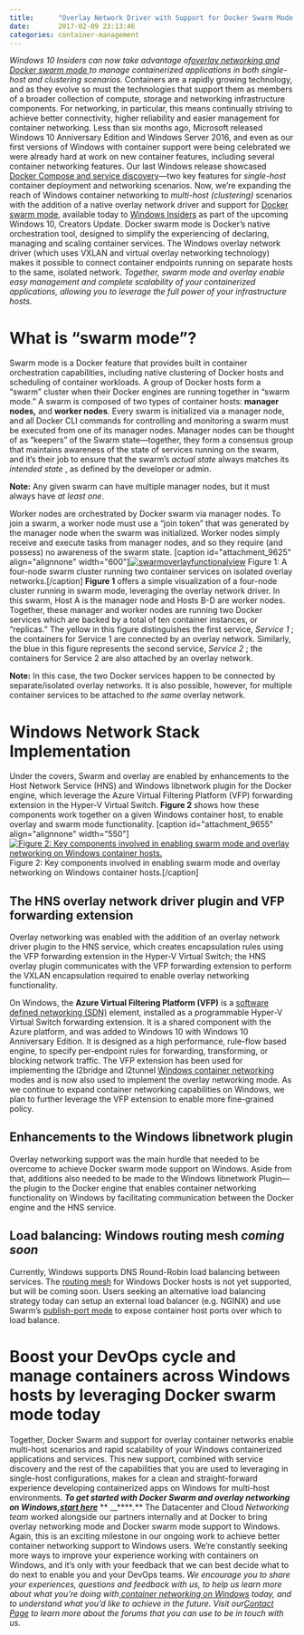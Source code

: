 ```yaml
---
title:      "Overlay Network Driver with Support for Docker Swarm Mode Now Available to Windows Insiders on Windows 10"
date:       2017-02-09 23:13:46
categories: container-management
---
```

_Windows 10 Insiders can now take advantage of[overlay networking and Docker swarm mode ](https://docs.microsoft.com/en-us/virtualization/windowscontainers/manage-containers/swarm-mode)_ _to manage containerized applications in both single-host and clustering scenarios._ Containers are a rapidly growing technology, and as they evolve so must the technologies that support them as members of a broader collection of compute, storage and networking infrastructure components. For networking, in particular, this means continually striving to achieve better connectivity, higher reliability and easier management for container networking. Less than six months ago, Microsoft released Windows 10 Anniversary Edition and Windows Server 2016, and even as our first versions of Windows with container support were being celebrated we were already hard at work on new container features, including several container networking features. Our last Windows release showcased [Docker Compose and service discovery](https://blogs.technet.microsoft.com/virtualization/2016/10/18/use-docker-compose-and-service-discovery-on-windows-to-scale-out-your-multi-service-container-application/)—two key features for _single-host_ container deployment and networking scenarios. Now, we’re expanding the reach of Windows container networking to _multi-host (clustering)_ scenarios with the addition of a native overlay network driver and support for [Docker swarm mode](https://docs.docker.com/engine/swarm/), available today to [Windows Insiders](https://insider.windows.com/) as part of the upcoming Windows 10, Creators Update. Docker swarm mode is Docker’s native orchestration tool, designed to simplify the experiencing of declaring, managing and scaling container services. The Windows overlay network driver (which uses VXLAN and virtual overlay networking technology) makes it possible to connect container endpoints running on separate hosts to the same, isolated network. _Together, swarm mode and overlay enable easy management and complete scalability of your containerized applications, allowing you to leverage the full power of your infrastructure hosts._

# What is “swarm mode”?

Swarm mode is a Docker feature that provides built in container orchestration capabilities, including native clustering of Docker hosts and scheduling of container workloads. A group of Docker hosts form a “swarm” cluster when their Docker engines are running together in “swarm mode.” A swarm is composed of two types of container hosts: **manager nodes,** and **worker nodes**. Every swarm is initialized via a manager node, and all Docker CLI commands for controlling and monitoring a swarm must be executed from one of its manager nodes. Manager nodes can be thought of as “keepers” of the Swarm state—together, they form a consensus group that maintains awareness of the state of services running on the swarm, and it’s their job to ensure that the swarm’s _actual state_ always matches its _intended state_ , as defined by the developer or admin. 

**Note:** Any given swarm can have multiple manager nodes, but it must always have _at least one_.

Worker nodes are orchestrated by Docker swarm via manager nodes. To join a swarm, a worker node must use a “join token” that was generated by the manager node when the swarm was initialized. Worker nodes simply receive and execute tasks from manager nodes, and so they require (and possess) no awareness of the swarm state. [caption id="attachment_9625" align="alignnone" width="600"][![swarmoverlayfunctionalview](https://msdnshared.blob.core.windows.net/media/2017/02/SwarmOverlayFunctionalView-1024x811.png)](https://msdnshared.blob.core.windows.net/media/2017/02/SwarmOverlayFunctionalView.png) Figure 1: A four-node swarm cluster running two container services on isolated overlay networks.[/caption] **Figure 1** offers a simple visualization of a four-node cluster running in swarm mode, leveraging the overlay network driver. In this swarm, Host A is the manager node and Hosts B-D are worker nodes. Together, these manager and worker nodes are running two Docker services which are backed by a total of ten container instances, or “replicas.” The yellow in this figure distinguishes the first service, _Service 1_ ; the containers for Service 1 are connected by an overlay network. Similarly, the blue in this figure represents the second service, _Service 2_ ; the containers for Service 2 are also attached by an overlay network. 

**Note:** In this case, the two Docker services happen to be connected by separate/isolated overlay networks. It is also possible, however, for multiple container services to be attached to _the same_ overlay network.

# Windows Network Stack Implementation

Under the covers, Swarm and overlay are enabled by enhancements to the Host Network Service (HNS) and Windows libnetwork plugin for the Docker engine, which leverage the Azure Virtual Filtering Platform (VFP) forwarding extension in the Hyper-V Virtual Switch. **Figure 2** shows how these components work together on a given Windows container host, to enable overlay and swarm mode functionality. [caption id="attachment_9655" align="alignnone" width="550"][![Figure 2: Key components involved in enabling swarm mode and overlay networking on Windows container hosts.](https://msdnshared.blob.core.windows.net/media/2017/02/SwarmOverlayImplementationView1.png)](https://msdnshared.blob.core.windows.net/media/2017/02/SwarmOverlayImplementationView1.png) Figure 2: Key components involved in enabling swarm mode and overlay networking on Windows container hosts.[/caption] 

##  The HNS overlay network driver plugin and VFP forwarding extension

Overlay networking was enabled with the addition of an overlay network driver plugin to the HNS service, which creates encapsulation rules using the VFP forwarding extension in the Hyper-V Virtual Switch; the HNS overlay plugin communicates with the VFP forwarding extension to perform the VXLAN encapsulation required to enable overlay networking functionality. 

On Windows, the **Azure Virtual Filtering Platform (VFP)** is a [software defined networking (SDN)](https://technet.microsoft.com/en-us/windows-server-docs/networking/sdn/sdn-intro) element, installed as a programmable Hyper-V Virtual Switch forwarding extension. It is a shared component with the Azure platform, and was added to Windows 10 with Windows 10 Anniversary Edition. It is designed as a high performance, rule-flow based engine, to specify per-endpoint rules for forwarding, transforming, or blocking network traffic. The VFP extension has been used for implementing the l2bridge and l2tunnel [Windows container networking](https://docs.microsoft.com/en-us/virtualization/windowscontainers/manage-containers/container-networking) modes and is now also used to implement the overlay networking mode. As we continue to expand container networking capabilities on Windows, we plan to further leverage the VFP extension to enable more fine-grained policy.

##  Enhancements to the Windows libnetwork plugin

Overlay networking support was the main hurdle that needed to be overcome to achieve Docker swarm mode support on Windows. Aside from that, additions also needed to be made to the Windows libnetwork Plugin—the plugin to the Docker engine that enables container networking functionality on Windows by facilitating communication between the Docker engine and the HNS service. 

## Load balancing: Windows routing mesh _coming soon_

Currently, Windows supports DNS Round-Robin load balancing between services. The [routing mesh](https://docs.docker.com/engine/swarm/ingress/) for Windows Docker hosts is not yet supported, but will be coming soon. Users seeking an alternative load balancing strategy today can setup an external load balancer (e.g. NGINX) and use Swarm’s [publish-port mode](https://docs.docker.com/engine/reference/commandline/service_create/#/publish-service-ports-externally-to-the-swarm--p---publish) to expose container host ports over which to load balance. 

# Boost your DevOps cycle and manage containers across Windows hosts by leveraging Docker swarm mode today

Together, Docker Swarm and support for overlay container networks enable multi-host scenarios and rapid scalability of your Windows containerized applications and services. This new support, combined with service discovery and the rest of the capabilities that you are used to leveraging in single-host configurations, makes for a clean and straight-forward experience developing containerized apps on Windows for multi-host environments. **_To get started with Docker Swarm and overlay networking on Windows,[start here](https://docs.microsoft.com/en-us/virtualization/windowscontainers/manage-containers/swarm-mode)_** ** __****_._** The Datacenter and Cloud _Networking team_ worked alongside our partners internally and at Docker to bring overlay networking mode and Docker swarm mode support to Windows. Again, this is an exciting milestone in our ongoing work to achieve better container networking support to Windows users. We’re constantly seeking more ways to improve your experience working with containers on Windows, and it’s only with your feedback that we can best decide what to do next to enable you and your DevOps teams. _We encourage you to share your experiences, questions and feedback with us, to help us learn more about what you’re doing with_[ _container networking on Windows_](https://docs.microsoft.com/en-us/virtualization/windowscontainers/manage-containers/container-networking) _today, and to understand what you’d like to achieve in the future. Visit our[Contact Page](https://technet.microsoft.com/en-us/windows-server-docs/networking/sdn/contact-sdn-team) to learn more about the forums that you can use to be in touch with us._
